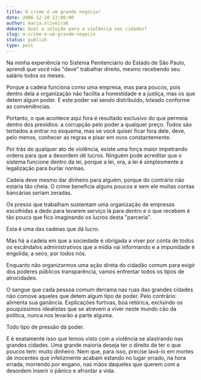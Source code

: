 ```yaml
---
title: O crime é um grande negócio!
date: 2006-12-28 22:00:00
author: maria.oliveira6
debate: Qual a solução para a violência nas cidades?
slug: o-crime-e-um-grande-negocio
status: publish 
type: post
---
```


Na minha experiência no Sistema Penitenciário do Estado de São Paulo, aprendi que você não "deve" trabalhar direito, mesmo recebendo seu salário todos os meses.   

Porque a cadeia funciona como uma empresa, mas para poucos, pois dentro dela a organização não facilita a honestidade e a justiça, mas os que detem algum poder. E este poder vai sendo distribuído, loteado conforme as conveniências.  

Portanto, o que acontece aqui fora é resultado exclusivo do que permeia dentro dos presídios: a corrupção pelo poder a qualquer preço. Todos são tentados a entrar no esquema, mas se você quiser ficar fora dele, deve, pelo menos, conhecer as regras e pisar em ovos constantemente.  

Por trás de qualquer ato de violência, existe uma força maior impetrando ordens para que a desordem dê lucros. Ninguém pode acreditar que o sistema funcione dentro da lei, porque a lei, ora, a lei é simplesmente a legalização para burlar normas.  

Cadeia deve mesmo dar dinheiro para alguém, porque do contrário não estaria tão cheia. O crime beneficia alguns poucos e sem ele muitas contas bancárias seriam zeradas.  

Os presos que trabalham sustentam uma organização de empresas escolhidas a dedo para levarem serviço lá para dentro e o que recebem é tão pouco que fico imaginando os lucros desta "parceria".  

Esta é uma das cadeias que dá lucro.  

Mas há a cadeia em que a sociedade é obrigada a viver por conta de todos os escândalos administrativos que a mídia vai informando e a impunidade é engolida, a seco, por todos nós.  

Enquanto não organizarmos uma ação direta do cidadão comum para exigir dos poderes públicos transparência, vamos enfrentar todos os tipos de atrocidades.  

O sangue que cada pessoa comum derrama nas ruas das grandes cidades não comove aqueles que detem algum tipo de poder. Pelo contrário: alimenta sua ganância. Explicações furtivas, boa retórica, excluindo os pouquíssimos idealistas que se atrevem a viver neste mundo cão da política, nunca nos levarão a parte alguma.  

Todo tipo de pressão dá poder.  

E é exatamente isso que temos visto com a violência se alastrando nas grandes cidades. Uma grande maioria deseja ter o direito de ter o que poucos tem: muito dinheiro. Nem que, para isso, precise lavá-lo em mortes de inocentes que infelizmente acabam estando no lugar errado, na hora errada, morrendo por engano, nas mãos daqueles que querem com a desordem inserir o pânico e afrontar a vida.

